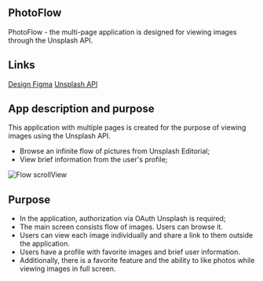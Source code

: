 ## **PhotoFlow** 
PhotoFlow - the multi-page application is designed for viewing images through the Unsplash API.

## **Links**
[Design Figma](https://www.figma.com/file/HyDfKh5UVPOhPZIhBqIm3q/Image-Feed-(YP)?type=design&node-id=318-1469&mode=design&t=87ihA4MlRvrOVm3j-0)
[Unsplash API](https://unsplash.com/documentation)

## **App description and purpose**
This application with multiple pages is created for the purpose of viewing images using the Unsplash API.

- Browse an infinite flow of pictures from Unsplash Editorial;
- View brief information from the user's profile;
  
<img src="https://www.figma.com/file/HyDfKh5UVPOhPZIhBqIm3q/Image-Feed-(YP)?type=design&node-id=320-7485&mode=design&t=87ihA4MlRvrOVm3j-4" alt="Flow scrollView">

  ## **Purpose**
- In the application, authorization via OAuth Unsplash is required;
- The main screen consists flow of images. Users can browse it.
- Users can view each image individually and share a link to them outside the application.
- Users have a profile with favorite images and brief user information.
- Additionally, there is a favorite feature and the ability to like photos while viewing images in full screen.


